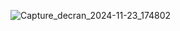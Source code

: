 ![Capture_decran_2024-11-23_174802](https://github.com/user-attachments/assets/e337550b-908f-4b73-9676-88b14a318dc2)
